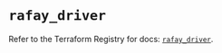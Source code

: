 # `rafay_driver`

Refer to the Terraform Registry for docs: [`rafay_driver`](https://registry.terraform.io/providers/rafaysystems/rafay/1.1.52/docs/resources/driver).
